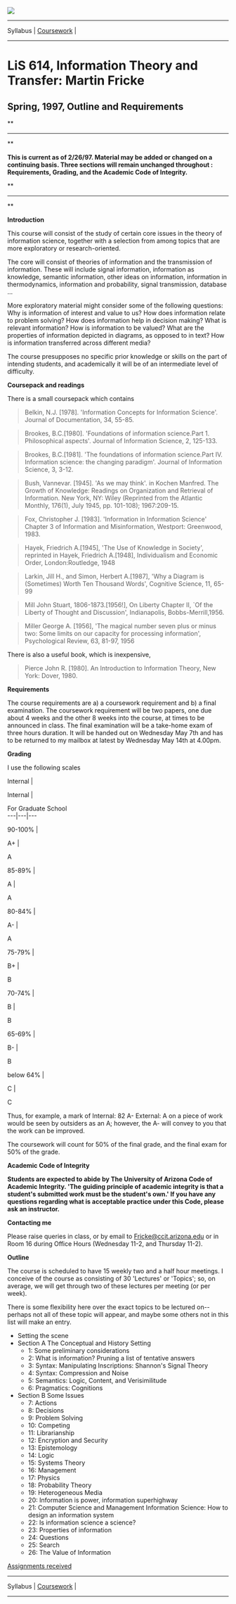   
  
![](614GIFS/image.gif)

* * *

Syllabus | [Coursework](614Coursework.html) |

* * *

# LiS 614, Information Theory and Transfer: Martin Fricke

## Spring, 1997, Outline and Requirements

**

* * *

**

**This is current as of 2/26/97. Material may be added or changed on a
continuing basis. Three sections will remain unchanged throughout :
Requirements, Grading, and the Academic Code of Integrity.**

**

* * *

**

**Introduction**

This course will consist of the study of certain core issues in the theory of
information science, together with a selection from among topics that are more
exploratory or research-oriented.

The core will consist of theories of information and the transmission of
information. These will include signal information, information as knowledge,
semantic information, other ideas on information, information in
thermodynamics, information and probability, signal transmission, database ...

More exploratory material might consider some of the following questions: Why
is information of interest and value to us? How does information relate to
problem solving? How does information help in decision making? What is
relevant information? How is information to be valued? What are the properties
of information depicted in diagrams, as opposed to in text? How is information
transferred across different media?

The course presupposes no specific prior knowledge or skills on the part of
intending students, and academically it will be of an intermediate level of
difficulty.

**Coursepack and readings**

There is a small coursepack which contains



> Belkin, N.J. [1978]. 'Information Concepts for Information Science'. Journal
of Documentation, 34, 55-85.

>

> Brookes, B.C.[1980]. 'Foundations of information science.Part 1.
Philosophical aspects'. Journal of Information Science, 2, 125-133.

>

> Brookes, B.C.[1981]. 'The foundations of information science.Part IV.
Information science: the changing paradigm'. Journal of Information Science,
3, 3-12.

>

> Bush, Vannevar. [1945]. 'As we may think'. in Kochen Manfred. The Growth of
Knowledge: Readings on Organization and Retrieval of Information. New York,
NY: Wiley (Reprinted from the Atlantic Monthly, 176(1), July 1945, pp.
101-108); 1967:209-15.

>

> Fox, Christopher J. [1983]. 'Information in Information Science' Chapter 3
of Information and Misinformation, Westport: Greenwood, 1983.

>

> Hayek, Friedrich A.[1945], 'The Use of Knowledge in Society', reprinted in
Hayek, Friedrich A.[1948], Individualism and Economic Order, London:Routledge,
1948

>

> Larkin, Jill H., and Simon, Herbert A.[1987], 'Why a Diagram is (Sometimes)
Worth Ten Thousand Words', Cognitive Science, 11, 65-99

>

> Mill John Stuart, 1806-1873.[1956!], On Liberty Chapter II, `Of the Liberty
of Thought and Discussion', Indianapolis, Bobbs-Merrill,1956.

>

> Miller George A. [1956], 'The magical number seven plus or minus two: Some
limits on our capacity for processing information', Psychological Review, 63,
81-97, 1956



There is also a useful book, which is inexpensive,

> Pierce John R. [1980]. An Introduction to Information Theory, New York:
Dover, 1980.

**Requirements**

The course requirements are a) a coursework requirement and b) a final
examination. The coursework requirement will be two papers, one due about 4
weeks and the other 8 weeks into the course, at times to be announced in
class. The final examination will be a take-home exam of three hours duration.
It will be handed out on Wednesday May 7th and has to be returned to my
mailbox at latest by Wednesday May 14th at 4.00pm.

**Grading**

I use the following scales



Internal |

Internal |

For Graduate School  
---|---|---  
  
90-100% |

A+ |

A  
  
85-89% |

A |

A  
  
80-84% |

A- |

A  
  
75-79% |

B+ |

B  
  
70-74% |

B |

B  
  
65-69% |

B- |

B  
  
below 64% |

C |

C  
  
Thus, for example, a mark of Internal: 82 A- External: A on a piece of work
would be seen by outsiders as an A; however, the A- will convey to you that
the work can be improved.

The coursework will count for 50% of the final grade, and the final exam for
50% of the grade.

**Academic Code of Integrity**

**Students are expected to abide by The University of Arizona Code of Academic
Integrity. 'The guiding principle of academic integrity is that a student's
submitted work must be the student's own.' If you have any questions regarding
what is acceptable practice under this Code, please ask an instructor.**

**Contacting me**

Please raise queries in class, or by email to Fricke@ccit.arizona.edu or in
Room 16 during Office Hours (Wednesday 11-2, and Thursday 11-2).

**Outline**

The course is scheduled to have 15 weekly two and a half hour meetings. I
conceive of the course as consisting of 30 'Lectures' or 'Topics'; so, on
average, we will get through two of these lectures per meeting (or per week).

There is some flexibility here over the exact topics to be lectured on--
perhaps not all of these topic will appear, and maybe some others not in this
list will make an entry.

  * Setting the scene 
  * Section A The Conceptual and History Setting 
    * 1: Some preliminary considerations 
    * 2: What is information? Pruning a list of tentative answers 
    * 3: Syntax: Manipulating Inscriptions: Shannon's Signal Theory 
    * 4: Syntax: Compression and Noise 
    * 5: Semantics: Logic, Content, and Verisimilitude 
    * 6: Pragmatics: Cognitions 
  * Section B Some Issues 
    * 7: Actions 
    * 8: Decisions 
    * 9: Problem Solving 
    * 10: Competing 
    * 11: Librarianship 
    * 12: Encryption and Security 
    * 13: Epistemology 
    * 14: Logic 
    * 15: Systems Theory 
    * 16: Management 
    * 17: Physics 
    * 18: Probability Theory 
    * 19: Heterogeneous Media 
    * 20: Information is power, information superhighway 
    * 21: Computer Science and Management Information Science: How to design an information system 
    * 22: Is information science a science? 
    * 23: Properties of information 
    * 24: Questions 
    * 25: Search 
    * 26: The Value of Information  

[Assignments received](614Assessment.html)

* * *

Syllabus | [Coursework](614Coursework.html) |

* * *




